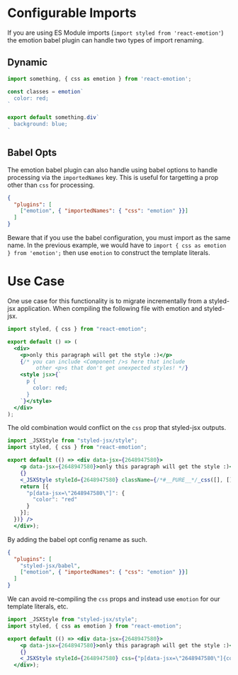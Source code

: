 # Configurable Imports

If you are using ES Module imports (`import styled from
'react-emotion'`) the emotion babel plugin can handle two types of
import renaming.

## Dynamic

```jsx
import something, { css as emotion } from 'react-emotion';

const classes = emotion`
  color: red;
`

export default something.div`
  background: blue;
`
```

## Babel Opts

The emotion babel plugin can also handle using babel options to handle
processing via the `importedNames` key. This is useful for targetting
a prop other than `css` for processing.

```json
{
  "plugins": [
    ["emotion", { "importedNames": { "css": "emotion" }}]
  ]
}
```

Beware that if you use the babel configuration, you must import as the
same name. In the previous example, we would have to `import { css as
emotion } from 'emotion';` then use `emotion` to construct the template
literals. 

# Use Case

One use case for this functionality is to migrate incrementally from a
styled-jsx application. When compiling the following file with emotion
and styled-jsx.

```jsx
import styled, { css } from "react-emotion";

export default () => (
  <div>
    <p>only this paragraph will get the style :)</p>
    {/* you can include <Component />s here that include
         other <p>s that don't get unexpected styles! */}
    <style jsx>{`
      p {
        color: red;
      }
    `}</style>
  </div>
);
```

The old combination would conflict on the `css` prop that styled-jsx
outputs.

```jsx
import _JSXStyle from "styled-jsx/style";
import styled, { css } from "react-emotion";

export default (() => <div data-jsx={2648947580}>
    <p data-jsx={2648947580}>only this paragraph will get the style :)</p>
    {}
    <_JSXStyle styleId={2648947580} className={/*#__PURE__*/_css([], [], function createEmotionStyledRules() {
    return [{
      "p[data-jsx=\"2648947580\"]": {
        "color": "red"
      }
    }];
  })} />
  </div>);
```

By adding the babel opt config rename as such.

```json
{
  "plugins": [
    "styled-jsx/babel",
    ["emotion", { "importedNames": { "css": "emotion" }}]
  ]
}
```

We can avoid re-compiling the `css` props and instead use `emotion` for
our template literals, etc.

```jsx
import _JSXStyle from "styled-jsx/style";
import styled, { css as emotion } from "react-emotion";

export default (() => <div data-jsx={2648947580}>
    <p data-jsx={2648947580}>only this paragraph will get the style :)</p>
    {}
    <_JSXStyle styleId={2648947580} css={"p[data-jsx=\"2648947580\"]{color:red}"} />
  </div>);
```

